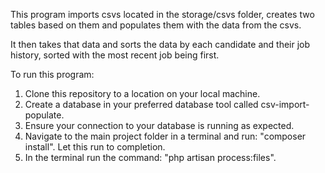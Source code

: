 This program imports csvs located in the storage/csvs folder, creates two tables based on them and populates them with the data from the csvs. 

It then takes that data and sorts the data by each candidate and their job history, sorted with the most recent job being first.

To run this program:
1. Clone this repository to a location on your local machine.
2. Create a database in your preferred database tool called csv-import-populate.
3. Ensure your connection to your database is running as expected. 
4. Navigate to the main project folder in a terminal and run: "composer install". Let this run to completion.
5. In the terminal run the command: "php artisan process:files".
